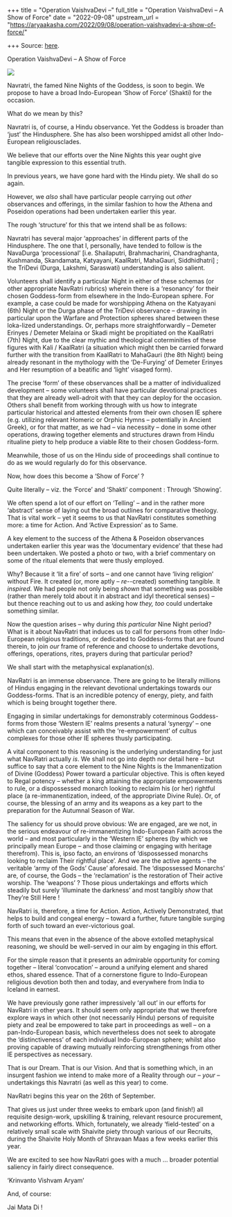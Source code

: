 +++
title = "Operation VaishvaDevi –"
full_title = "Operation VaishvaDevi – A Show of Force"
date = "2022-09-08"
upstream_url = "https://aryaakasha.com/2022/09/08/operation-vaishvadevi-a-show-of-force/"

+++
Source: [here](https://aryaakasha.com/2022/09/08/operation-vaishvadevi-a-show-of-force/).

Operation VaishvaDevi – A Show of Force

![](https://aryaakasha.files.wordpress.com/2022/09/fbop-3axwaaacwh-2.jpg?w=768)

Navratri, the famed Nine Nights of the Goddess, is soon to begin. We propose to have a broad Indo-European ‘Show of Force’ (Shakti) for the occasion.

What do we mean by this?

Navratri is, of course, a Hindu observance. Yet the Goddess is broader than ‘just’ the Hindusphere. She has also been worshipped amidst all other Indo-European religiousclades.

We believe that our efforts over the Nine Nights this year ought give tangible expression to this essential truth.

In previous years, we have gone hard with the Hindu piety. We shall do so again.

However, we *also* shall have particular people carrying out *other* observances and offerings, in the similar fashion to how the Athena and Poseidon operations had been undertaken earlier this year.

The rough ‘structure’ for this that we intend shall be as follows:

Navratri has several major ‘approaches’ in different parts of the Hindusphere. The one that I, personally, have tended to follow is the NavaDurga ‘processional’ \[i.e. Shailaputri, Brahmacharini, Chandraghanta, Kushmanda, Skandamata, Katyayani, KaalRatri, MahaGauri, Siddhidhatri\] ; the TriDevi (Durga, Lakshmi, Saraswati) understanding is also salient.

Volunteers shall identify a particular Night in either of these schemas (or other appropriate NavRatri rubrics) wherein there is a ‘resonancy’ for their chosen Goddess-form from elsewhere in the Indo-European sphere. For example, a case could be made for worshipping Athena on the Katyayani (6th) Night or the Durga phase of the TriDevi observance – drawing in particular upon the Warfare and Protection spheres shared between these loka-lized understandings. Or, perhaps more straightforwardly – Demeter Erinyes / Demeter Melaina or Skadi might be propitiated on the KaalRatri (7th) Night, due to the clear mythic and theological coterminities of these figures with Kali / KaalRatri (a situation which might then be carried forward further with the transition from KaalRatri to MahaGauri (the 8th Night) being already resonant in the mythology with the ‘De-Furying’ of Demeter Erinyes and Her resumption of a beatific and ‘light’ visaged form).

The precise ‘form’ of these observances shall be a matter of individualized development – some volunteers shall have particular devotional practices that they are already well-adroit with that they can deploy for the occasion. Others shall benefit from working through with us how to integrate particular historical and attested elements from their own chosen IE sphere (e.g. utilizing relevant Homeric or Orphic Hymns – potentially in Ancient Greek), or for that matter, as we had – via necessity – done in some other operations, drawing together elements and structures drawn from Hindu ritualine piety to help produce a viable Rite to their chosen Goddess-form.

Meanwhile, those of us on the Hindu side of proceedings shall continue to do as we would regularly do for this observance.

Now, how does this become a ‘Show of Force’ ?

Quite literally – viz. the ‘Force’ and ‘Shakti’ component : Through ‘Showing’.

We often spend a lot of our effort on ‘Telling’ – and in the rather more ‘abstract’ sense of laying out the broad outlines for comparative theology. That is vital work – yet it seems to us that NavRatri constitutes something more: a time for Action. And ‘Active Expression’ as to Same.

A key element to the success of the Athena & Poseidon observances undertaken earlier this year was the ‘documentary evidence’ that these had been undertaken. We posted a photo or two, with a brief commentary on some of the ritual elements that were thusly employed.

Why? Because it ‘lit a fire’ of sorts – and one cannot have ‘living religion’ without Fire. It created (or, more aptly – *re-*-created) something tangible. It *inspired*. We had people not only being *shown* that something was possible (rather than merely told about it in abstract and idyl theoretical senses) – but thence reaching out to us and asking how *they, too* could undertake something similar.

Now the question arises – why during *this particular* Nine Night period? What is it about NavRatri that induces us to call for persons from other Indo-European religious traditions, or dedicated to Goddess-forms that are found therein, to join *our* frame of reference and choose to undertake devotions, offerings, operations, rites, prayers during that particular period?

We shall start with the metaphysical explanation(s).

NavRatri is an immense observance. There are going to be literally millions of Hindus engaging in the relevant devotional undertakings towards our Goddess-forms. That is an incredible potency of energy, piety, and faith which is being brought together there.

Engaging in similar undertakings for demonstrably coterminous Goddess-forms from those ‘Western IE’ realms presents a natural ‘synergy’ – one which can conceivably assist with the ‘re-empowerment’ of cultus complexes for those other IE spheres thusly participating.

A vital component to this reasoning is the underlying understanding for just what NavRatri actually *is*. We shall not go into depth nor detail here – but suffice to say that a core element to the Nine Nights is the Immanentization of Divine (Goddess) Power toward a particular objective. This is often keyed to Regal potency – whether a king attaining the appropriate empowerments to rule, or a dispossessed monarch looking to reclaim his (or her) rightful place (a re-immanentization, indeed, of the appropriate Divine Rule). Or, of course, the blessing of an army and its weapons as a key part to the preparation for the Autumnal Season of War.

The saliency for us should prove obvious: We are engaged, are we not, in the serious endeavour of re-immanentizing Indo-European Faith across the world – and most particularly in the ‘Western IE’ spheres (by which we principally mean Europe – and those claiming or engaging with heritage therefrom). This is, ipso facto, an environs of ‘dispossessed monarchs looking to reclaim Their rightful place’. And we are the active agents – the veritable ‘army of the Gods’ Cause’ aforesaid. The ‘dispossessed Monarchs’ are, of course, the Gods – the ‘reclamation’ is the restoration of Their active worship. The ‘weapons’ ? Those pious undertakings and efforts which steadily but surely ‘illuminate the darkness’ and most tangibly *show* that They’re Still Here !

NavRatri is, therefore, a time for Action. Action, Actively Demonstrated, that helps to build and congeal energy – toward a further, future tangible surging forth of such toward an ever-victorious goal.

This means that even in the absence of the above extolled metaphysical reasoning, we should be well-served in our aim by engaging in this effort.

For the simple reason that it presents an admirable opportunity for coming together – literal ‘convocation’ – around a unifying element and shared ethos, shared essence. That of a cornerstone figure to Indo-European religious devotion both then and today, and everywhere from India to Iceland in earnest.

We have previously gone rather impressively ‘all out’ in our efforts for NavRatri in other years. It should seem only appropriate that we therefore explore ways in which other (not necessarily Hindu) persons of requisite piety and zeal be empowered to take part in proceedings as well – on a pan-Indo-European basis, which nevertheless does not seek to abrogate the ‘distinctiveness’ of each individual Indo-European sphere; whilst also proving capable of drawing mutually reinforcing strengthenings from other IE perspectives as necessary.

That is our Dream. That is our Vision. And that is something which, in an insurgent fashion we intend to make more of a Reality through our – *your* – undertakings this Navratri (as well as this year) to come.

NavRatri begins this year on the 26th of September.

That gives us just under three weeks to embark upon (and finish!) all requisite design-work, upskilling & training, relevant resource procurement, and networking efforts. Which, fortunately, we already ‘field-tested’ on a relatively small scale with Shaivite piety through various of our Recruits, during the Shaivite Holy Month of Shravaan Maas a few weeks earlier this year.

We are excited to see how NavRatri goes with a much … broader potential saliency in fairly direct consequence.

‘Krinvanto Vishvam Aryam’

And, of course:

Jai Mata Di !
